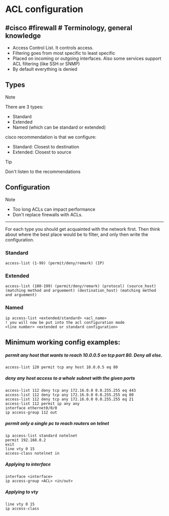 # ACL configuration
#cisco #firewall #
Terminology, general knowledge
---
- Access Control List. It controls access.
- Filtering goes from most specific to least specific
- Placed on incoming or outgoing interfaces. Also some services support ACL filtering (like SSH or SNMP)
- By default everything is denied

Types
---

> [!NOTE]
> There are 3 types:
> - Standard
> - Extended
> - Named (which can be standard or extended)

cisco recommendation is that we configure:
- Standard: Closest to destination
- Extended: Closest to source

> [!TIP]
>  Don't listen to the recommendations


Configuration
---

> [!NOTE]
> - Too long ACLs can impact performance
>- Don't replace firewalls with ACLs.

---
For each type you should get acquainted with the network first. Then think about where the best place would be to filter, and only then write the configuration.

### Standard
```
access-list (1-99) (permit/deny/remark) (IP)
```


### Extended
```
access-list (100-199) (permit/deny/remark) (protocol) (source_host) (matching method and arguement) (destination_host) (matching method and arguement)
```

### Named
```
ip access-list <extended/standard> <acl_name>
! you will now be put into the acl configuration mode
<line number> <extended or standard configuration>
```




Minimum working config examples:
---

##### permit any host that wants to reach 10.0.0.5 on tcp port 80. Deny all else.
```
access-list 120 permit tcp any host 10.0.0.5 eq 80
```

##### deny any host access to a whole subnet with the given ports
```
access-list 112 deny tcp any 172.16.0.0 0.0.255.255 eq 443
access-list 112 deny tcp any 172.16.0.0 0.0.255.255 eq 80
access-list 112 deny tcp any 172.16.0.0 0.0.255.255 eq 21
access-list 112 permit ip any any 
interface ethernet0/0/0
ip access-group 112 out
```

##### permit only a single pc to reach routers on telnet
```
ip access-list standard notelnet
permit 192.168.0.2
exit
line vty 0 15
access-class notelnet in
```

##### Applying to interface
```
interface <interface>
ip access-group <ACL> <in/out>
```

##### Applying to vty 
```
line vty 0 15
ip access-class 
```

